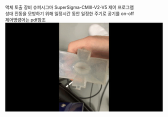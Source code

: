 액체 토출 장비 슈퍼시그마 SuperSigma-CMIII-V2-V5 제어 프로그램\
성대 진동을 모방하기 위해 일정시간 동안 일정한 주기로 공기를 on-off\
제어명령어는 pdf참조\
![결과](그림5.gif)
